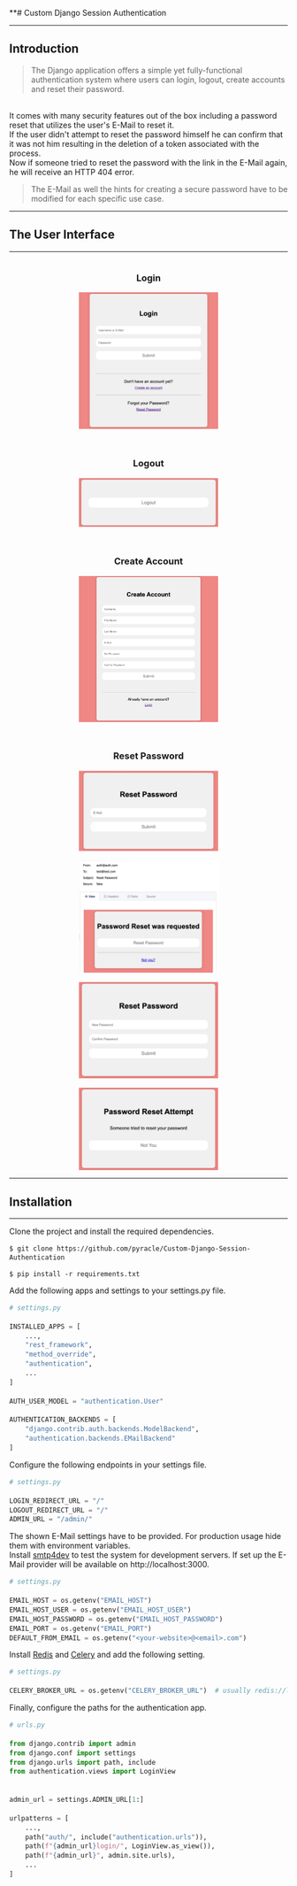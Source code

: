 **# Custom Django Session Authentication

<hr>

## Introduction

> The Django application offers a simple yet fully-functional authentication system where users can login, logout,
create accounts and reset their password.
<br>
It comes with many security features out of the box including a password reset
that utilizes the user's E-Mail to reset it.
<br>
If the user didn't attempt to reset the password himself he can confirm that it was
not him resulting in the deletion of a token associated with the process.
<br>
Now if someone tried to reset the password with the link in the E-Mail again, he will
receive an HTTP 404 error.

> The E-Mail as well the hints for creating a secure password have to be modified for
each specific use case.
 
<hr>

## The User Interface

<hr>

<div style="
    display: flex;
    flex-direction: column;
    align-items: center;
    text-align: center
">

### Login

<img src="assets/images/login.jpg" alt="Login Page" style="width: 50%">

<hr>

### Logout

<img src="assets/images/logout.jpg" alt="Logout Page" style="width: 50%">

<hr>

### Create Account

<img src="assets/images/create_account.jpg" alt="Account Creation Page" style="width: 50%">

<hr>

### Reset Password

<img src="assets/images/enter_email.jpg" alt="E-Mail Input Page" style="width: 50%">
<br>
<img src="assets/images/email.jpg" alt="Login Page" style="width: 50%">
<br>
<img src="assets/images/reset_password.jpg" alt="Login Page" style="width: 50%">
<br>
<img src="assets/images/confirm_not_you.jpg" alt="Login Page" style="width: 50%">
</div>


<hr>

## Installation

<hr>

Clone the project and install the required dependencies.

```
$ git clone https://github.com/pyracle/Custom-Django-Session-Authentication
```
```
$ pip install -r requirements.txt
```

Add the following apps and settings to your settings.py file.

```python
# settings.py

INSTALLED_APPS = [
    ...,
    "rest_framework",
    "method_override",
    "authentication",
    ...
]

AUTH_USER_MODEL = "authentication.User"

AUTHENTICATION_BACKENDS = [
    "django.contrib.auth.backends.ModelBackend",
    "authentication.backends.EMailBackend"
]
```

Configure the following endpoints in your settings file.

```python
# settings.py

LOGIN_REDIRECT_URL = "/"
LOGOUT_REDIRECT_URL = "/"
ADMIN_URL = "/admin/"
```

The shown E-Mail settings have to be provided. For production usage hide them with environment variables.
<br>
Install [smtp4dev](https://github.com/rnwood/smtp4dev/wiki/Installation) to test the system for development servers.
If set up the E-Mail provider will be available on http://localhost:3000.

```python
# settings.py

EMAIL_HOST = os.getenv("EMAIL_HOST")
EMAIL_HOST_USER = os.getenv("EMAIL_HOST_USER")
EMAIL_HOST_PASSWORD = os.getenv("EMAIL_HOST_PASSWORD")
EMAIL_PORT = os.getenv("EMAIL_PORT")
DEFAULT_FROM_EMAIL = os.getenv("<your-website>@<email>.com")
```

Install [Redis](https://redis.io/docs/install/install-redis/) 
and [Celery](https://docs.celeryq.dev/en/stable/django/first-steps-with-django.html)
and add the following setting.

```python
# settings.py

CELERY_BROKER_URL = os.getenv("CELERY_BROKER_URL")  # usually redis://localhost:6379/1 on development servers
```

Finally, configure the paths for the authentication app.

```python
# urls.py

from django.contrib import admin
from django.conf import settings
from django.urls import path, include
from authentication.views import LoginView


admin_url = settings.ADMIN_URL[1:]

urlpatterns = [
    ...,
    path("auth/", include("authentication.urls")),
    path(f"{admin_url}login/", LoginView.as_view()),
    path(f"{admin_url}", admin.site.urls),
    ...
]
```
